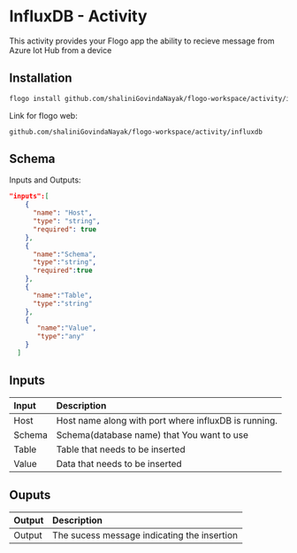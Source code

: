 
# 	InfluxDB - Activity
This activity provides your Flogo app the ability to recieve message from Azure Iot Hub from a device

## Installation

```bash
flogo install github.com/shaliniGovindaNayak/flogo-workspace/activity/influxdb
```
Link for flogo web:
```
github.com/shaliniGovindaNayak/flogo-workspace/activity/influxdb
```

## Schema
Inputs and Outputs:

```json
"inputs":[
    {
      "name": "Host",
      "type": "string",
      "required": true
    },
    {
      "name":"Schema",
      "type":"string",
      "required":true
    },
    {
      "name":"Table",
      "type":"string"
    },
    {
       "name":"Value",
       "type":"any"
    }
  ]
```
## Inputs
| Input                          | Description    |
|:-------------------------------|:---------------|
| Host                           | Host name along with port where influxDB is running.           |
| Schema                         | Schema(database name) that You want to use   |
| Table                          | Table that needs to be inserted        |
| Value                          | Data that needs to be inserted |


## Ouputs
| Output       | Description                                            |
|:-------------|:-------------------------------------------------------|
| Output       | The sucess message indicating the insertion |
